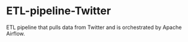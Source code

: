 # ETL-pipeline-Twitter
ETL pipeline that pulls data from Twitter and is orchestrated by Apache Airflow.
